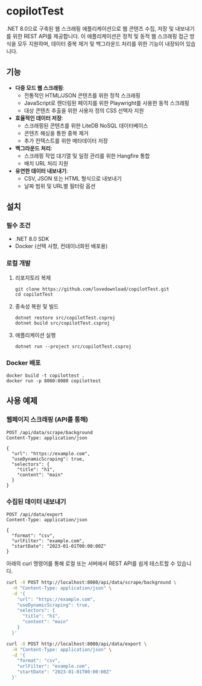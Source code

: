 # copilotTest

.NET 8.0으로 구축된 웹 스크래핑 애플리케이션으로 웹 콘텐츠 수집, 저장 및 내보내기를 위한 REST API를 제공합니다. 이 애플리케이션은 정적 및 동적 웹 스크래핑 접근 방식을 모두 지원하며, 데이터 중복 제거 및 백그라운드 처리를 위한 기능이 내장되어 있습니다.

## 기능

- **다중 모드 웹 스크래핑**:
  - 전통적인 HTML/JSON 콘텐츠를 위한 정적 스크래핑
  - JavaScript로 렌더링된 페이지를 위한 Playwright를 사용한 동적 스크래핑
  - 대상 콘텐츠 추출을 위한 사용자 정의 CSS 선택자 지원
- **효율적인 데이터 저장**:
  - 스크래핑된 콘텐츠를 위한 LiteDB NoSQL 데이터베이스
  - 콘텐츠 해싱을 통한 중복 제거
  - 추가 컨텍스트를 위한 메타데이터 저장
- **백그라운드 처리**:
  - 스크래핑 작업 대기열 및 일정 관리를 위한 Hangfire 통합
  - 배치 URL 처리 지원
- **유연한 데이터 내보내기**:
  - CSV, JSON 또는 HTML 형식으로 내보내기
  - 날짜 범위 및 URL별 필터링 옵션

## 설치

### 필수 조건
- .NET 8.0 SDK
- Docker (선택 사항, 컨테이너화된 배포용)

### 로컬 개발
1. 리포지토리 복제
   ```
   git clone https://github.com/lovedownload/copilotTest.git
   cd copilotTest
   ```

2. 종속성 복원 및 빌드
   ```
   dotnet restore src/copilotTest.csproj
   dotnet build src/copilotTest.csproj
   ```

3. 애플리케이션 실행
   ```
   dotnet run --project src/copilotTest.csproj
   ```

### Docker 배포
```
docker build -t copilottest .
docker run -p 8080:8080 copilottest
```

## 사용 예제

### 웹페이지 스크래핑 (API를 통해)
```
POST /api/data/scrape/background
Content-Type: application/json

{
  "url": "https://example.com",
  "useDynamicScraping": true,
  "selectors": {
    "title": "h1",
    "content": "main"
  }
}
```

### 수집된 데이터 내보내기
```
POST /api/data/export
Content-Type: application/json

{
  "format": "csv",
  "urlFilter": "example.com",
  "startDate": "2023-01-01T00:00:00Z"
}
```

아래의 curl 명령어를 통해 로컬 또는 서버에서 REST API를 쉽게 테스트할 수 있습니다.

```sh
curl -X POST http://localhost:8080/api/data/scrape/background \
  -H "Content-Type: application/json" \
  -d '{
    "url": "https://example.com",
    "useDynamicScraping": true,
    "selectors": {
      "title": "h1",
      "content": "main"
    }
  }'
```

```sh
curl -X POST http://localhost:8080/api/data/export \
  -H "Content-Type: application/json" \
  -d '{
    "format": "csv",
    "urlFilter": "example.com",
    "startDate": "2023-01-01T00:00:00Z"
  }'
```

